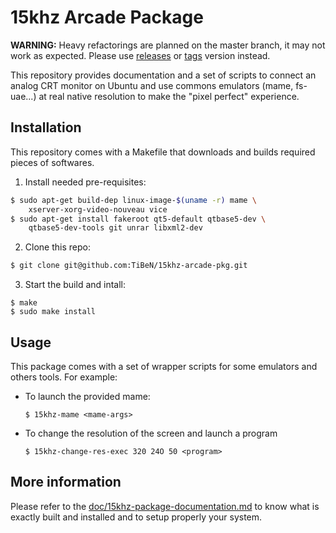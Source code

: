 15khz Arcade Package
====================

**WARNING:** Heavy refactorings are planned on the master branch, it may 
not work as expected. Please use 
[releases](https://github.com/TiBeN/15khz-arcade-pkg/releases) or 
[tags](https://github.com/TiBeN/15khz-arcade-pkg/tags) version instead.

This repository provides documentation and a set of scripts to connect 
an analog CRT monitor on Ubuntu and use commons emulators 
(mame, fs-uae...) at real native resolution to make the "pixel perfect"
experience.

Installation
------------

This repository comes with a Makefile that downloads and builds required
pieces of softwares.

1. Install needed pre-requisites:

```bash
$ sudo apt-get build-dep linux-image-$(uname -r) mame \
    xserver-xorg-video-nouveau vice
$ sudo apt-get install fakeroot qt5-default qtbase5-dev \
    qtbase5-dev-tools git unrar libxml2-dev
```

2. Clone this repo:

```bash
$ git clone git@github.com:TiBeN/15khz-arcade-pkg.git
```


3. Start the build and intall:

```
$ make
$ sudo make install
```

Usage
-----

This package comes with a set of wrapper scripts for some emulators and
others tools. For example:

-   To launch the provided mame: 

    ```
    $ 15khz-mame <mame-args>
    ```

-   To change the resolution of the screen and launch a program
    
    ```
    $ 15khz-change-res-exec 320 24O 50 <program>
    ```

More information
----------------

Please refer to the [doc/15khz-package-documentation.md](documentation) 
to know what is exactly built and installed and to setup properly your 
system.
